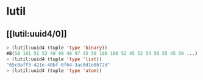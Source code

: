 # lutil

## [[lutil:uuid4/0]]

```commonlisp
> (lutil:uuid4 (tuple 'type 'binary))
#B(50 101 51 53 49 99 48 97 45 50 100 100 52 45 52 54 56 55 45 50 ...)
> (lutil:uuid4 (tuple 'type 'list))
"65c0aff3-421e-40bf-0f64-3ac0d1e0b72d"
> (lutil:uuid4 (tuple 'type 'atom))
```
